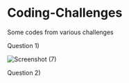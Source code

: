 # Coding-Challenges
Some codes from various challenges

Question 1)

![Screenshot (7)](https://user-images.githubusercontent.com/46959596/86364474-d94be480-bc95-11ea-8459-cedce1f8d1b5.png)

Question 2)

